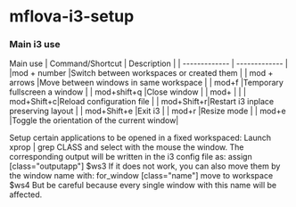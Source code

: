 # mflova-i3-setup


### Main i3 use
Main use
| Command/Shortcut  | Description |
| ------------- | ------------- |
|mod + number  |Switch between workspaces or created them |
| mod + arrows |Move between windows in same workspace |
| mod+f |Temporary fullscreen a window |
| mod+shift+q |Close window |
| mod+ | |
| mod+Shift+c|Reload configuration file |
| mod+Shift+r|Restart i3 inplace preserving layout |
| mod+Shift+e |Exit i3 |
| mod+r |Resize mode |
| mod+e |Toggle the orientation of the current window|

Setup certain applications to be opened in a fixed workspaced: 
Launch xprop | grep CLASS and select with the mouse the window. The corresponding output will be written in the i3 config file as:
assign [class="outputapp"] $ws3
If it does not work, you can also move them by the window name with:
for_window [class="name"] move to workspace $ws4
But be careful because every single window with this name will be affected.
